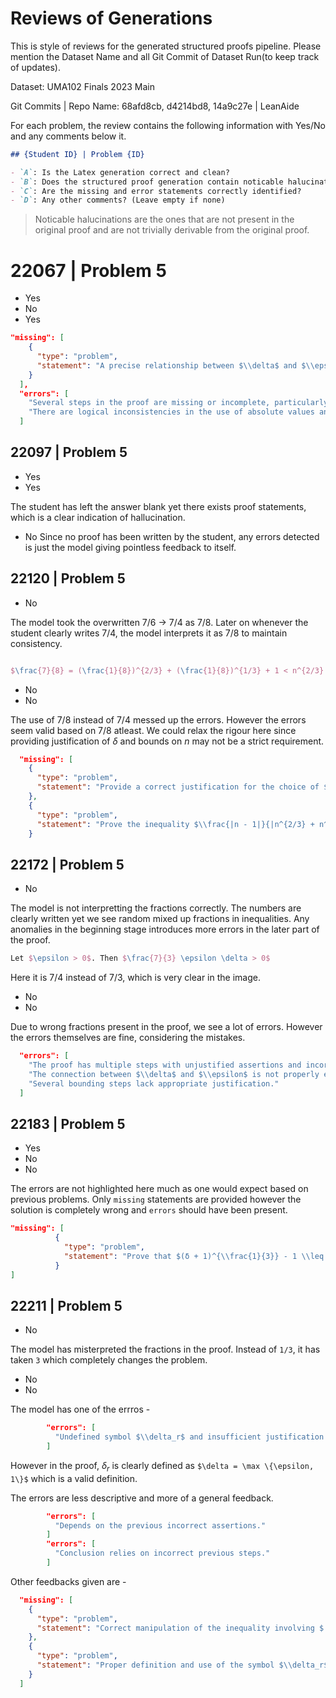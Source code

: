 # Reviews of Generations

This is style of reviews for the generated structured proofs pipeline. Please mention the Dataset Name and all Git Commit of Dataset Run(to keep track of updates).

Dataset: UMA102 Finals 2023 Main

Git Commits | Repo Name: 68afd8cb, d4214bd8, 14a9c27e | LeanAide

For each problem, the review contains the following information with Yes/No and any comments below it.

```markdown
## {Student ID} | Problem {ID}

- `A`: Is the Latex generation correct and clean?
- `B`: Does the structured proof generation contain noticable halucinations?
- `C`: Are the missing and error statements correctly identified?
- `D`: Any other comments? (Leave empty if none)
```

> Noticable halucinations are the ones that are not present in the original proof and are not trivially derivable from the original proof.

# 22067 | Problem 5

- Yes
- No
- Yes

```json
"missing": [
    {
      "type": "problem",
      "statement": "A precise relationship between $\\delta$ and $\\epsilon$ must be established."
    }
  ],
  "errors": [
    "Several steps in the proof are missing or incomplete, particularly the detailed $\\epsilon-\\delta$ argument.",
    "There are logical inconsistencies in the use of absolute values and inequalities."
  ]
```

## 22097 | Problem 5

- Yes
- Yes

The student has left the answer blank yet there exists proof statements, which is a clear indication of hallucination.

- No
  Since no proof has been written by the student, any errors detected is just the model giving pointless feedback to itself.

## 22120 | Problem 5

- No

The model took the overwritten 7/6 -> 7/4 as 7/8. Later on whenever the student clearly writes 7/4, the model interprets it as 7/8 to maintain consistency.

```latex

$\frac{7}{8} = (\frac{1}{8})^{2/3} + (\frac{1}{8})^{1/3} + 1 < n^{2/3} + n^{1/3} + 1$ $\implies$ $\frac{1}{n^{2/3} + n^{1/3} + 1} < \frac{8}{7}$ $\implies$ $\frac{1}{n^{2/3} + n^{1/3} + 1} < \frac{8}{7}$
```

- No
- No

The use of 7/8 instead of 7/4 messed up the errors. However the errors seem valid based on 7/8 atleast.
We could relax the rigour here since providing justification of $\delta$ and bounds on $n$ may not be a strict requirement.

```json
  "missing": [
    {
      "type": "problem",
      "statement": "Provide a correct justification for the choice of $\\delta$ and the bounds on $n$."
    },
    {
      "type": "problem",
      "statement": "Prove the inequality $\\frac{|n - 1|}{|n^{2/3} + n^{1/3} + 1|} < \\epsilon$ correctly."
    }
```

## 22172 | Problem 5

- No

The model is not interpretting the fractions correctly. The numbers are clearly written yet we see random mixed up fractions in inequalities. Any anomalies in the beginning stage introduces more errors in the later part of the proof.

```latex
Let $\epsilon > 0$. Then $\frac{7}{3} \epsilon \delta > 0$
```

Here it is 7/4 instead of 7/3, which is very clear in the image.

- No
- No

Due to wrong fractions present in the proof, we see a lot of errors. However the errors themselves are fine, considering the mistakes.

```json
  "errors": [
    "The proof has multiple steps with unjustified assertions and incorrect relations.",
    "The connection between $\\delta$ and $\\epsilon$ is not properly established.",
    "Several bounding steps lack appropriate justification."
  ]
```

## 22183 | Problem 5

- Yes
- No
- No

The errors are not highlighted here much as one would expect based on previous problems. Only `missing` statements are provided however the solution is completely wrong and `errors` should have been present.

```json
"missing": [
          {
            "type": "problem",
            "statement": "Prove that $(δ + 1)^{\\frac{1}{3}} - 1 \\leq \\epsilon$ using the choice of $δ$."
          }
]
```

## 22211 | Problem 5

- No

The model has misterpreted the fractions in the proof. Instead of `1/3`, it has taken `3` which completely changes the problem.

- No
- No

The model has one of the errros -

```json
        "errors": [
          "Undefined symbol $\\delta_r$ and insufficient justification."
        ]
```

However in the proof, $\delta_r$ is clearly defined as `$\delta = \max \{\epsilon, 1\}$` which is a valid definition.

The errors are less descriptive and more of a general feedback.

```json
        "errors": [
          "Depends on the previous incorrect assertions."
        ]
        "errors": [
          "Conclusion relies on incorrect previous steps."
        ]
```

Other feedbacks given are -

```json
  "missing": [
    {
      "type": "problem",
      "statement": "Correct manipulation of the inequality involving $|x^3 - 1|$."
    },
    {
      "type": "problem",
      "statement": "Proper definition and use of the symbol $\\delta_r$."
    }
  ]
```
